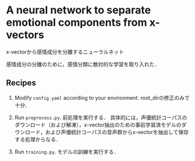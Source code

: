 # A neural network to separate emotional components from x-vectors

x-vectorから感情成分を分離するニューラルネット

感情成分の分離のために，感情分類に敵対的な学習を取り入れた．

## Recipes
1. Modify `config.yaml` according to your environment. root_dirの修正のみで十分．

2. Run `preprocess.py`. 前処理を実行する． 具体的には，声優統計コーパスのダウンロード（および解凍），x-vector抽出のための事前学習済モデルのダウンロード，および声優統計コーパスの音声群からx-vectorを抽出して保存する処理からなる．

3. Run `training.py`. モデルの訓練を実行する．
